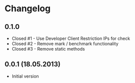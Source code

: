 Changelog
=========

0.1.0
-----
* Closed #1 - Use Developer Client Restriction IPs for check
* Closed #2 - Remove mark / benchmark functionality
* Closed #3 - Remove static methods

0.0.1 (18.05.2013)
-----
* Initial version